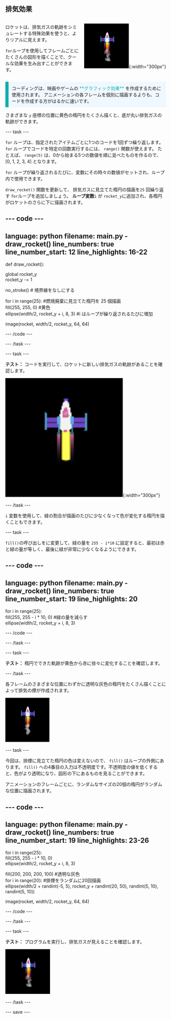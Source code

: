 ## 排気効果

<div style="display: flex; flex-wrap: wrap">
<div style="flex-basis: 200px; flex-grow: 1; margin-right: 15px;">

ロケットは、排気ガスの軌跡をシミュレートする特殊効果を使うと、よりリアルに見えます。 

`for`ループを使用してフレームごとにたくさんの図形を描くことで、クールな効果を生み出すことができます。

</div>
<div>

![排気ガスの軌跡を出しながら飛ぶロケット](images/flying_rocket.gif){:width="300px"}

</div>
</div>

<p style="border-left: solid; border-width:10px; border-color: #0faeb0; background-color: aliceblue; padding: 10px;">
コーディングは、映画やゲームの <span style="color: #0faeb0">**グラフィック効果**</span> を作成するために使用されます。 アニメーションの各フレームを個別に描画するよりも、コードを作成する方がはるかに速いです。 </p>

さまざまな `y` 座標の位置に黄色の楕円をたくさん描くと、底が丸い排気ガスの軌跡ができます。

--- task ---

`for` ループは、指定されたアイテムごとに1つのコードを1回ずつ繰り返します。 `for` ループでコードを特定の回数実行するには、 `range()` 関数が使えます。 たとえば、 `range(5)` は、0から始まる5つの数値を順に並べたものを作るので、[0, 1, 2, 3, 4] となります。

`for` ループが繰り返されるたびに、変数にその時々の数値がセットされ、ループ内で使用できます。

`draw_rocket()` 関数を更新して、 排気ガスに見立てた楕円の描画を`25` 回繰り返す `for`ループを追加しましょう。 **ループ変数**`i` が `rocket_y`に追加され、各楕円がロケットのさらに下に描画されます。

--- code ---
---
language: python 
filename: main.py - draw_rocket() 
line_numbers: true 
line_number_start: 12
line_highlights: 16-22
---

def draw_rocket():

  global rocket_y   
  rocket_y -= 1

  no_stroke() # 境界線をなしにする

  for i in range(25): #燃焼廃棄に見立てた楕円を 25 個描画   
    fill(255, 255, 0) #黄色   
    ellipse(width/2, rocket_y + i, 8, 3) #i はループが繰り返されるたびに増加

  image(rocket, width/2, rocket_y, 64, 64)


--- /code ---

--- /task ---

--- task ---

**テスト：** コードを実行して、ロケットに新しい排気ガスの軌跡があることを確認します。

![排気ガスの軌跡があるロケットのクローズアップ。](images/rocket_exhaust.png){:width="300px"}

--- /task ---

`i` 変数を使用して、緑の割合が描画のたびに少なくなって色が変化する楕円を描くこともできます。

--- task ---

`fill()`の呼び出しをに変更して、緑の量を `255 - i*10` に設定すると、最初は赤と緑の量が等しく、最後に緑が非常に少なくなるようにできます。

--- code ---
---
language: python 
filename: main.py - draw_rocket() 
line_numbers: true 
line_number_start: 19
line_highlights: 20
---

  for i in range(25):   
    fill(255, 255 - i * 10, 0) #緑の量を減らす    
    ellipse(width/2, rocket_y + i, 8, 3)

--- /code ---

--- /task ---

--- task ---

**テスト：** 楕円でできた軌跡が黄色から赤に徐々に変化することを確認します。

--- /task ---

各フレームのさまざまな位置にわずかに透明な灰色の楕円をたくさん描くことによって排気の煙が作成されます。

![煙の効果の遅いアニメーション。](images/rocket_smoke.gif)

--- task ---

今回は、排煙に見立てた楕円の色は変えないので、 `fill()` はループの外側にあります。 `fill()` への4番目の入力は不透明度です。不透明度の値を低くすると、色がより透明になり、図形の下にあるものを見ることができます。

アニメーションのフレームごとに、ランダムなサイズの20個の楕円がランダムな位置に描画されます。

--- code ---
---
language: python 
filename: main.py - draw_rocket() 
line_numbers: true 
line_number_start: 19
line_highlights: 23-26
---

  for i in range(25):  
    fill(255, 255 - i * 10, 0)   
    ellipse(width/2, rocket_y + i, 8, 3)

  fill(200, 200, 200, 100) #透明な灰色   
  for i in range(20): #排煙をランダムに20回描画    
    ellipse(width/2 + randint(-5, 5), rocket_y + randint(20, 50), randint(5, 10), randint(5, 10))

  image(rocket, width/2, rocket_y, 64, 64)

--- /code ---

--- /task ---

--- task ---

**テスト：** プログラムを実行し、排気ガスが見えることを確認します。

![排気ガスの軌跡に排煙が追加されたロケットのクローズアップ。](images/rocket_exhaust_circles.gif)

--- /task ---

--- save ---
